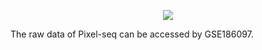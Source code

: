 <p align="center">
  <img src="https://github.com/Pixel-seq/pixel.png">
</p>
<!-- badges: start -->

<!-- badges: end -->


The raw data of Pixel-seq can be accessed by GSE186097.
